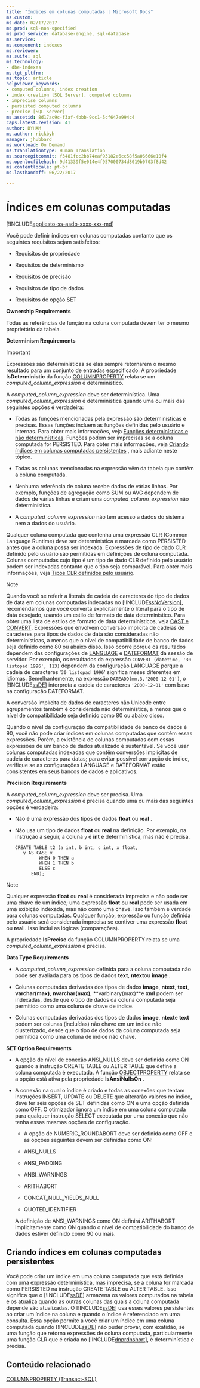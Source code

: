 ```yaml
---
title: "Índices em colunas computadas | Microsoft Docs"
ms.custom: 
ms.date: 02/17/2017
ms.prod: sql-non-specified
ms.prod_service: database-engine, sql-database
ms.service: 
ms.component: indexes
ms.reviewer: 
ms.suite: sql
ms.technology:
- dbe-indexes
ms.tgt_pltfrm: 
ms.topic: article
helpviewer_keywords:
- computed columns, index creation
- index creation [SQL Server], computed columns
- imprecise columns
- persisted computed columns
- precise [SQL Server]
ms.assetid: 8d17ac9c-f3af-4bbb-9cc1-5cf647e994c4
caps.latest.revision: 41
author: BYHAM
ms.author: rickbyh
manager: jhubbard
ms.workload: On Demand
ms.translationtype: Human Translation
ms.sourcegitcommit: f3481fcc2bb74eaf93182e6cc58f5a06666e10f4
ms.openlocfilehash: 9d41339f5e014e4f957000734d8019b0703f8d42
ms.contentlocale: pt-br
ms.lasthandoff: 06/22/2017

---
```

# <a name="indexes-on-computed-columns"></a>Índices em colunas computadas
[!INCLUDE[appliesto-ss-asdb-xxxx-xxx-md](../../includes/appliesto-ss-asdb-xxxx-xxx-md.md)]

  Você pode definir índices em colunas computadas contanto que os seguintes requisitos sejam satisfeitos:  
  
-   Requisitos de propriedade  
  
-   Requisitos de determinismo  
  
-   Requisitos de precisão  
  
-   Requisitos de tipo de dados  
  
-   Requisitos de opção SET  
  
 **Ownership Requirements**  
  
 Todas as referências de função na coluna computada devem ter o mesmo proprietário da tabela.  
  
 **Determinism Requirements**  
  
> [!IMPORTANT]  
>  Expressões são determinísticas se elas sempre retornarem o mesmo resultado para um conjunto de entradas especificado. A propriedade **IsDeterministic** da função [COLUMNPROPERTY](../../t-sql/functions/columnproperty-transact-sql.md) relata se um *computed_column_expression* é determinístico.  
  
 A *computed_column_expression* deve ser determinística. Uma *computed_column_expression* é determinística quando uma ou mais das seguintes opções é verdadeira:  
  
-   Todas as funções mencionadas pela expressão são determinísticas e precisas. Essas funções incluem as funções definidas pelo usuário e internas. Para obter mais informações, veja [Funções determinísticas e não determinísticas](../../relational-databases/user-defined-functions/deterministic-and-nondeterministic-functions.md). Funções podem ser imprecisas se a coluna computada for PERSISTED. Para obter mais informações, veja [Criando índices em colunas computadas persistentes](#BKMK_persisted) , mais adiante neste tópico.  
  
-   Todas as colunas mencionadas na expressão vêm da tabela que contém a coluna computada.  
  
-   Nenhuma referência de coluna recebe dados de várias linhas. Por exemplo, funções de agregação como SUM ou AVG dependem de dados de várias linhas e criam uma *computed_column_expression* não determinística.  
  
-   A *computed_column_expression* não tem acesso a dados do sistema nem a dados do usuário.  
  
 Qualquer coluna computada que contenha uma expressão CLR (Common Language Runtime) deve ser determinística e marcada como PERSISTED antes que a coluna possa ser indexada. Expressões de tipo de dado CLR definido pelo usuário são permitidas em definições de coluna computada. Colunas computadas cujo tipo é um tipo de dado CLR definido pelo usuário podem ser indexadas contanto que o tipo seja comparável. Para obter mais informações, veja [Tipos CLR definidos pelo usuário](../../relational-databases/clr-integration-database-objects-user-defined-types/clr-user-defined-types.md).  
  
> [!NOTE]  
>  Quando você se referir a literais de cadeia de caracteres do tipo de dados de data em colunas computadas indexadas no [!INCLUDE[ssNoVersion](../../includes/ssnoversion-md.md)], recomendamos que você converta explicitamente o literal para o tipo de data desejado, usando um estilo de formato de data determinístico. Para obter uma lista de estilos de formato de data determinísticos, veja [CAST e CONVERT](../../t-sql/functions/cast-and-convert-transact-sql.md). Expressões que envolvem conversão implícita de cadeias de caracteres para tipos de dados de data são consideradas não determinísticas, a menos que o nível de compatibilidade de banco de dados seja definido como 80 ou abaixo disso. Isso ocorre porque os resultados dependem das configurações de [LANGUAGE](../../t-sql/statements/set-language-transact-sql.md) e [DATEFORMAT](../../t-sql/statements/set-dateformat-transact-sql.md) da sessão de servidor. Por exemplo, os resultados da expressão `CONVERT (datetime, '30 listopad 1996', 113)` dependem da configuração LANGUAGE porque a cadeia de caracteres '`30 listopad 1996`' significa meses diferentes em idiomas. Semelhantemente, na expressão `DATEADD(mm,3,'2000-12-01')`, o [!INCLUDE[ssDE](../../includes/ssde-md.md)] interpreta a cadeia de caracteres `'2000-12-01'` com base na configuração DATEFORMAT.  
>   
>  A conversão implícita de dados de caracteres não Unicode entre agrupamentos também é considerada não determinística, a menos que o nível de compatibilidade seja definido como 80 ou abaixo disso.  
>   
>  Quando o nível da configuração da compatibilidade de banco de dados é 90, você não pode criar índices em colunas computadas que contêm essas expressões. Porém, a existência de colunas computadas com essas expressões de um banco de dados atualizado é sustentável. Se você usar colunas computadas indexadas que contêm conversões implícitas de cadeia de caracteres para datas; para evitar possível corrupção de índice, verifique se as configurações LANGUAGE e DATEFORMAT estão consistentes em seus bancos de dados e aplicativos.  
  
 **Precision Requirements**  
  
 A *computed_column_expression* deve ser precisa. Uma *computed_column_expression* é precisa quando uma ou mais das seguintes opções é verdadeira:  
  
-   Não é uma expressão dos tipos de dados **float** ou **real** .  
  
-   Não usa um tipo de dados **float** ou **real** na definição. Por exemplo, na instrução a seguir, a coluna `y` é **int** e determinística, mas não é precisa.  
  
    ```  
    CREATE TABLE t2 (a int, b int, c int, x float,   
       y AS CASE x   
             WHEN 0 THEN a   
             WHEN 1 THEN b   
             ELSE c   
          END);  
    ```  
  
> [!NOTE]  
>  Qualquer expressão **float** ou **real** é considerada imprecisa e não pode ser uma chave de um índice; uma expressão **float** ou **real** pode ser usada em uma exibição indexada, mas não como uma chave. Isso também é verdade para colunas computadas. Qualquer função, expressão ou função definida pelo usuário será considerada imprecisa se contiver uma expressão **float** ou **real** . Isso inclui as lógicas (comparações).  
  
 A propriedade **IsPrecise** da função COLUMNPROPERTY relata se uma *computed_column_expression* é precisa.  
  
 **Data Type Requirements**  
  
-   A *computed_column_expression* definida para a coluna computada não pode ser avaliada para os tipos de dados **text**, **ntext**ou **image** .  
  
-   Colunas computadas derivadas dos tipos de dados **image**, **ntext**, **text**, **varchar(max)**, **nvarchar(max)**, **varbinary(max)**e **xml** podem ser indexadas, desde que o tipo de dados da coluna computada seja permitido como uma coluna de chave de índice.  
  
-   Colunas computadas derivadas dos tipos de dados **image**, **ntext**e **text** podem ser colunas (incluídas) não chave em um índice não clusterizado, desde que o tipo de dados da coluna computada seja permitida como uma coluna de índice não chave.  
  
 **SET Option Requirements**  
  
-   A opção de nível de conexão ANSI_NULLS deve ser definida como ON quando a instrução CREATE TABLE ou ALTER TABLE que define a coluna computada é executada. A função [OBJECTPROPERTY](../../t-sql/functions/objectproperty-transact-sql.md) relata se a opção está ativa pela propriedade **IsAnsiNullsOn** .  
  
-   A conexão na qual o índice é criado e todas as conexões que tentam instruções INSERT, UPDATE ou DELETE que alterarão valores no índice, deve ter seis opções de SET definidas como ON e uma opção definida como OFF. O otimizador ignora um índice em uma coluna computada para qualquer instrução SELECT executada por uma conexão que não tenha essas mesmas opções de configuração.  
  
    -   A opção de NUMERIC_ROUNDABORT deve ser definida como OFF e as opções seguintes devem ser definidas como ON:  
  
    -   ANSI_NULLS  
  
    -   ANSI_PADDING  
  
    -   ANSI_WARNINGS  
  
    -   ARITHABORT  
  
    -   CONCAT_NULL_YIELDS_NULL  
  
    -   QUOTED_IDENTIFIER  
  
     A definição de ANSI_WARNINGS como ON definirá ARITHABORT implicitamente como ON quando o nível de compatibilidade do banco de dados estiver definido como 90 ou mais.  
  
##  <a name="BKMK_persisted"></a> Criando índices em colunas computadas persistentes  
 Você pode criar um índice em uma coluna computada que está definida com uma expressão determinística, mas imprecisa, se a coluna for marcada como PERSISTED na instrução CREATE TABLE ou ALTER TABLE. Isso significa que o [!INCLUDE[ssDE](../../includes/ssde-md.md)] armazena os valores computados na tabela e os atualiza quando as outras colunas das quais a coluna computada depende são atualizadas. O [!INCLUDE[ssDE](../../includes/ssde-md.md)] usa esses valores persistentes ao criar um índice na coluna e quando o índice é referenciado em uma consulta. Essa opção permite a você criar um índice em uma coluna computada quando [!INCLUDE[ssDE](../../includes/ssde-md.md)] não puder provar, com exatidão, se uma função que retorna expressões de coluna computada, particularmente uma função CLR que é criada no [!INCLUDE[dnprdnshort](../../includes/dnprdnshort-md.md)], é determinística e precisa.  
  
## <a name="related-content"></a>Conteúdo relacionado  
 [COLUMNPROPERTY &#40;Transact-SQL&#41;](../../t-sql/functions/columnproperty-transact-sql.md)  
  
  

